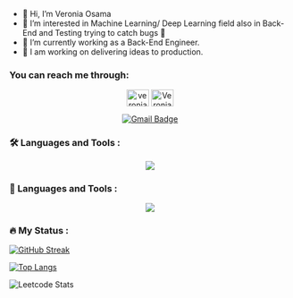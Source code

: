 - 👋 Hi, I’m Veronia Osama
- 👀 I’m interested in Machine Learning/ Deep Learning field also in Back-End and Testing trying to catch bugs 🐞
- 🌱 I’m currently working as a Back-End Engineer.
- 💞️ I am working on delivering ideas to production.

<h3 align="left">You can reach me through:</h3>
<p align="center">
<a href="https://linkedin.com/in/veronia-osama" target="blank"><img align="center" src="https://raw.githubusercontent.com/rahuldkjain/github-profile-readme-generator/master/src/images/icons/Social/linked-in-alt.svg" alt="veronia-osama" height="30" width="40" /></a>
<a href="https://www.leetcode.com/Veronia_Osama" target="blank"><img align="center" src="https://raw.githubusercontent.com/rahuldkjain/github-profile-readme-generator/master/src/images/icons/Social/leet-code.svg" alt="Veronia_Osama" height="30" width="40" /></a>
</p>

<div id="badges" align="center">
  <a href="veronia.osama20@gmail.com">
    <img src="https://img.shields.io/badge/Gmail-white?style=for-the-badge&logo=gmail&logoColor=red" alt="Gmail Badge"/>
  </a>
</div>
<div id="views" align="center">
  <img src="https://komarev.com/ghpvc/?username=VeroZaki&style=flat-square&color=blue" alt=""/>
</div>

### :hammer_and_wrench: Languages and Tools :
<p align="center">
  <a href="">
    <img src="https://skillicons.dev/icons?i=java,c,cpp,py,js,nodejs,ruby,rails,redis,docker,gcp,git,github,gitlab,kubernetes,linux,mysql,mongodb,postgres,postman" />
  </a>
</p>

### 🧠 Languages and Tools :
<p align="center">
  <a href="">
    <img src="https://skillicons.dev/icons?i=tensorflow,pytorch,opencv" />
  </a>
</p>

### :fire: My Status :
[![GitHub Streak](http://github-readme-streak-stats.herokuapp.com?user=VeroZaki&theme=dark&background=000000)](https://git.io/streak-stats)

[![Top Langs](https://github-readme-stats-git-masterrstaa-rickstaa.vercel.app/api/top-langs/?username=VeroZaki&layout=compact&theme=vision-friendly-dark)](https://github.com/anuraghazra/github-readme-stats)

![Leetcode Stats](https://leetcard.jacoblin.cool/Veronia_Osama?theme=dark)

